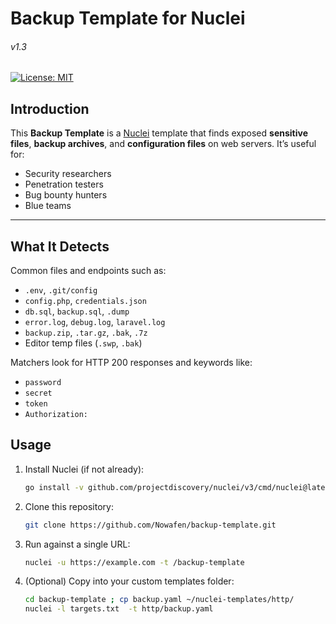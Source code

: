 # Backup Template for Nuclei
###### v1.3

[![License: MIT](https://img.shields.io/badge/license-MIT-green.svg)](LICENSE)

## Introduction

This **Backup Template** is a [Nuclei](https://github.com/projectdiscovery/nuclei) template that finds exposed **sensitive files**, **backup archives**, and **configuration files** on web servers. It’s useful for:

- Security researchers
- Penetration testers
- Bug bounty hunters
- Blue teams

---

## What It Detects

Common files and endpoints such as:
- `.env`, `.git/config`
- `config.php`, `credentials.json`
- `db.sql`, `backup.sql`, `.dump`
- `error.log`, `debug.log`, `laravel.log`
- `backup.zip`, `.tar.gz`, `.bak`, `.7z`
- Editor temp files (`.swp`, `.bak`)

Matchers look for HTTP 200 responses and keywords like:
- `password`
- `secret`
- `token`
- `Authorization:`


## Usage

1. Install Nuclei (if not already):
   ```bash
   go install -v github.com/projectdiscovery/nuclei/v3/cmd/nuclei@latest
   ```

2. Clone this repository:
   ```bash
   git clone https://github.com/Nowafen/backup-template.git
   ```

3. Run against a single URL:
   ```bash
   nuclei -u https://example.com -t /backup-template
   ```

4. (Optional) Copy into your custom templates folder:
   ```bash
   cd backup-template ; cp backup.yaml ~/nuclei-templates/http/
   nuclei -l targets.txt  -t http/backup.yaml
   ```
